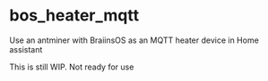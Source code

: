 # bos_heater_mqtt
Use an antminer with BraiinsOS as an MQTT heater device in Home assistant

This is still WIP. Not ready for use
